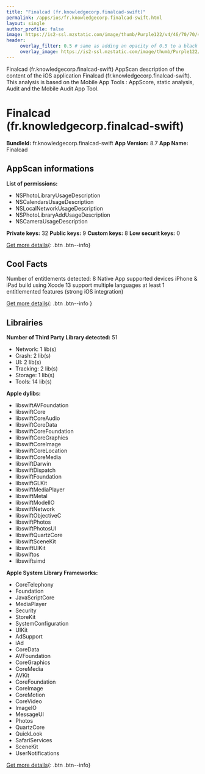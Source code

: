 ```yaml
---
title: "Finalcad (fr.knowledgecorp.finalcad-swift)"
permalink: /apps/ios/fr.knowledgecorp.finalcad-swift.html
layout: single
author_profile: false
image: https://is2-ssl.mzstatic.com/image/thumb/Purple122/v4/46/70/70/467070b1-eb70-7aa7-6130-ba45dae416b3/AppIcon-0-0-1x_U007emarketing-0-0-0-7-0-0-sRGB-0-0-0-GLES2_U002c0-512MB-85-220-0-0.png/512x512bb.jpg
header: 
     overlay_filter: 0.5 # same as adding an opacity of 0.5 to a black background
     overlay_image: https://is2-ssl.mzstatic.com/image/thumb/Purple122/v4/46/70/70/467070b1-eb70-7aa7-6130-ba45dae416b3/AppIcon-0-0-1x_U007emarketing-0-0-0-7-0-0-sRGB-0-0-0-GLES2_U002c0-512MB-85-220-0-0.png/512x512bb.jpg
---
```

Finalcad (fr.knowledgecorp.finalcad-swift) AppScan description of the content of the iOS application Finalcad (fr.knowledgecorp.finalcad-swift). This analysis is based on the Mobile App Tools : AppScore, static analysis, Audit and the Mobile Audit App Tool.

# Finalcad (fr.knowledgecorp.finalcad-swift)

**BundleId:** fr.knowledgecorp.finalcad-swift
**App Version:** 8.7
**App Name:** Finalcad


## AppScan informations 

**List of permissions:** 
- NSPhotoLibraryUsageDescription
- NSCalendarsUsageDescription
- NSLocalNetworkUsageDescription
- NSPhotoLibraryAddUsageDescription
- NSCameraUsageDescription
  
  
**Private keys:** 32
**Public keys:** 9
**Custom keys:** 8
**Low securit keys:** 0
  
[Get more details](/pricing.html){: .btn .btn--info}

## Cool Facts

Number of entitlements detected: 8
Native App
supported devices iPhone & iPad
build using Xcode 13
support multiple languages
at least 1 entitlemented features (strong iOS integration)
  
[Get more details](/pricing.html){: .btn .btn--info }

## Librairies 
**Number of Third Party Library detected:** 51
- Network: 1 lib(s)
- Crash: 2 lib(s)
- UI: 2 lib(s)
- Tracking: 2 lib(s)
- Storage: 1 lib(s)
- Tools: 14 lib(s)


**Apple dylibs:**
- libswiftAVFoundation
- libswiftCore
- libswiftCoreAudio
- libswiftCoreData
- libswiftCoreFoundation
- libswiftCoreGraphics
- libswiftCoreImage
- libswiftCoreLocation
- libswiftCoreMedia
- libswiftDarwin
- libswiftDispatch
- libswiftFoundation
- libswiftGLKit
- libswiftMediaPlayer
- libswiftMetal
- libswiftModelIO
- libswiftNetwork
- libswiftObjectiveC
- libswiftPhotos
- libswiftPhotosUI
- libswiftQuartzCore
- libswiftSceneKit
- libswiftUIKit
- libswiftos
- libswiftsimd


**Apple System Library Frameworks:**
- CoreTelephony
- Foundation
- JavaScriptCore
- MediaPlayer
- Security
- StoreKit
- SystemConfiguration
- UIKit
- AdSupport
- iAd
- CoreData
- AVFoundation
- CoreGraphics
- CoreMedia
- AVKit
- CoreFoundation
- CoreImage
- CoreMotion
- CoreVideo
- ImageIO
- MessageUI
- Photos
- QuartzCore
- QuickLook
- SafariServices
- SceneKit
- UserNotifications


  
[Get more details](/pricing.html){: .btn .btn--info}

